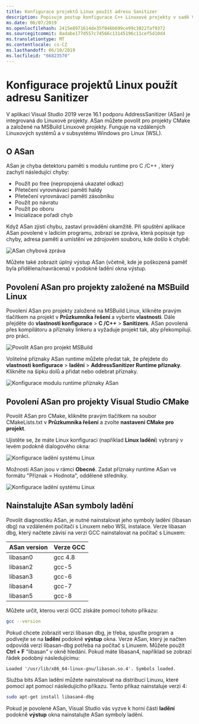 ```yaml
---
title: Konfigurace projektů Linux použít adresu Sanitizer
description: Popisuje postup konfigurace C++ Linuxové projekty v sadě Visual Studio používat Sanitizer adresu.
ms.date: 06/07/2019
ms.openlocfilehash: 2415e8971614de35f046b699ce99c3822faf9372
ms.sourcegitcommit: 8adabe177d557c74566c13145196c11cef5d10d4
ms.translationtype: MT
ms.contentlocale: cs-CZ
ms.lasthandoff: 06/10/2019
ms.locfileid: "66823570"
---
```

# <a name="configure-linux-projects-to-use-address-sanitizer"></a>Konfigurace projektů Linux použít adresu Sanitizer

V aplikaci Visual Studio 2019 verze 16.1 podporu AddressSanitizer (ASan) je integrovaná do Linuxové projekty. ASan můžete povolit pro projekty CMake a založené na MSBuild Linuxové projekty. Funguje na vzdálených Linuxových systémů a v subsystému Windows pro Linux (WSL).

## <a name="about-asan"></a>O ASan

ASan je chyba detektoru paměti s modulu runtime pro C /C++ , který zachytí následující chyby:

- Použít po free (nepropojená ukazatel odkaz)
- Přetečení vyrovnávací paměti haldy
- Přetečení vyrovnávací paměti zásobníku
- Použít po návratu
- Použít po oboru
- Inicializace pořadí chyb

Když ASan zjistí chybu, zastaví provádění okamžitě. Při spuštění aplikace ASan povolené v ladicím programu, zobrazí se zpráva, která popisuje typ chyby, adresa paměti a umístění ve zdrojovém souboru, kde došlo k chybě:

   ![ASan chybová zpráva](media/asan-error.png)

Můžete také zobrazit úplný výstup ASan (včetně, kde je poškozená paměť byla přidělena/navrácena) v podokně ladění okna výstup.

## <a name="enable-asan-for-msbuild-based-linux-projects"></a>Povolení ASan pro projekty založené na MSBuild Linux

Povolení ASan pro projekty založené na MSBuild Linux, klikněte pravým tlačítkem na projekt v **Průzkumníka řešení** a vyberte **vlastnosti**. Dále přejděte do **vlastnosti konfigurace** > **C /C++**  > **Sanitizers**. ASan povolená přes kompilátoru a příznaky linkeru a vyžaduje projekt tak, aby překompilují. pro práci.

![Povolit ASan pro projekt MSBuild](media/msbuild-asan-prop-page.png)

Volitelné příznaky ASan runtime můžete předat tak, že přejdete do **vlastnosti konfigurace** > **ladění** > **AddressSanitizer Runtime příznaky**. Klikněte na šipku dolů a přidat nebo odebrat příznaky.

![Konfigurace modulu runtime příznaky ASan](media/msbuild-asan-runtime-flags.png)

## <a name="enable-asan-for-visual-studio-cmake-projects"></a>Povolení ASan pro projekty Visual Studio CMake

Povolit ASan pro CMake, klikněte pravým tlačítkem na soubor CMakeLists.txt v **Průzkumníka řešení** a zvolte **nastavení CMake pro projekt**.

Ujistěte se, že máte Linux konfiguraci (například **Linux ladění**) vybraný v levém podokně dialogového okna:

![Konfigurace ladění systému Linux](media/linux-debug-configuration.png)

Možnosti ASan jsou v rámci **Obecné**. Zadat příznaky runtime ASan ve formátu "Příznak = Hodnota", oddělené středníky.

![Konfigurace ladění systému Linux](media/cmake-settings-asan-options.png)

## <a name="install-the-asan-debug-symbols"></a>Nainstalujte ASan symboly ladění

Povolit diagnostiku ASan, je nutné nainstalovat jeho symboly ladění (libasan dbg) na vzdáleném počítači s Linuxem nebo WSL instalace. Verze libasan dbg, který načtete závisí na verzi GCC nainstalovat na počítač s Linuxem:

|**ASan version**|**Verze GCC**|
| --- | --- |
|libasan0|gcc 4.8|
|libasan2|gcc-5|
|libasan3|gcc-6|
|libasan4|gcc-7|
|libasan5|gcc-8|

Můžete určit, kterou verzi GCC získáte pomocí tohoto příkazu:

```bash
gcc --version
```

Pokud chcete zobrazit verzi libasan dbg, je třeba, spusťte program a podívejte se na **ladění** podokně **výstup** okna. Verze ASan, který je načten odpovídá verzi libasan-dbg potřeba na počítač s Linuxem. Můžete použít **Ctrl + F** "libasan" v okně hledání. Pokud máte libasan4, například se zobrazí řádek podobný následujícímu:

```Output
Loaded '/usr/lib/x86_64-linux-gnu/libasan.so.4'. Symbols loaded.
```

Služba bits ASan ladění můžete nainstalovat na distribucí Linuxu, které pomocí apt pomocí následujícího příkazu. Tento příkaz nainstaluje verzi 4:

```bash
sudo apt-get install libasan4-dbg
```

Pokud je povolené ASan, Visual Studio vás vyzve k horní části **ladění** podokně **výstup** okna nainstalujte ASan symboly ladění.

